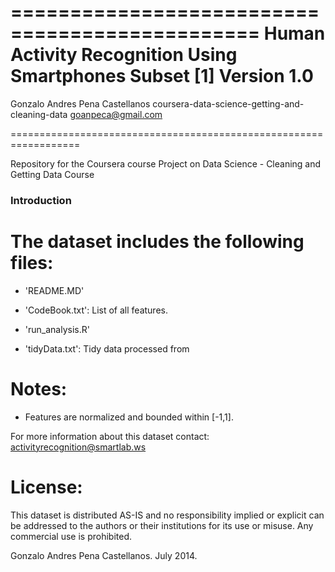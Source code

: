 ===============================================
Human Activity Recognition Using Smartphones Subset [1]
Version 1.0
==================================================================
Gonzalo Andres Pena Castellanos
coursera-data-science-getting-and-cleaning-data
goanpeca@gmail.com

==================================================================


Repository for the Coursera course Project on Data Science - Cleaning and Getting Data Course


### Introduction


The dataset includes the following files:
=========================================

- 'README.MD'

- 'CodeBook.txt': List of all features.

- 'run_analysis.R'

- 'tidyData.txt': Tidy data processed from 


Notes: 
======
- Features are normalized and bounded within [-1,1].

For more information about this dataset contact: activityrecognition@smartlab.ws

License:
========
This dataset is distributed AS-IS and no responsibility implied or explicit can be addressed to the authors or their institutions for its use or misuse. Any commercial use is prohibited.

Gonzalo Andres Pena Castellanos. July 2014.  
